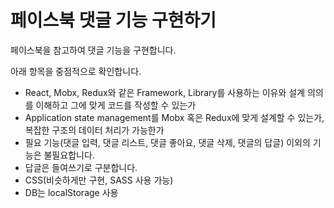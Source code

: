 # 페이스북 댓글 기능 구현하기

페이스북을 참고하여 댓글 기능을 구현합니다.

아래 항목을 중점적으로 확인합니다.

- React, Mobx, Redux와 같은 Framework, Library를 사용하는 이유와 설계 의의를 이해하고 그에 맞게 코드를 작성할 수 있는가
- Application state management를 Mobx 혹은 Redux에 맞게 설계할 수 있는가, 복잡한 구조의 데이터 처리가 가능한가
- 필요 기능(댓글 입력, 댓글 리스트, 댓글 좋아요, 댓글 삭제, 댓글의 답글) 이외의 기능은 불필요합니다.
- 답글은 들여쓰기로 구분합니다.
- CSS(비슷하게만 구현, SASS 사용 가능)
- DB는 localStorage 사용
